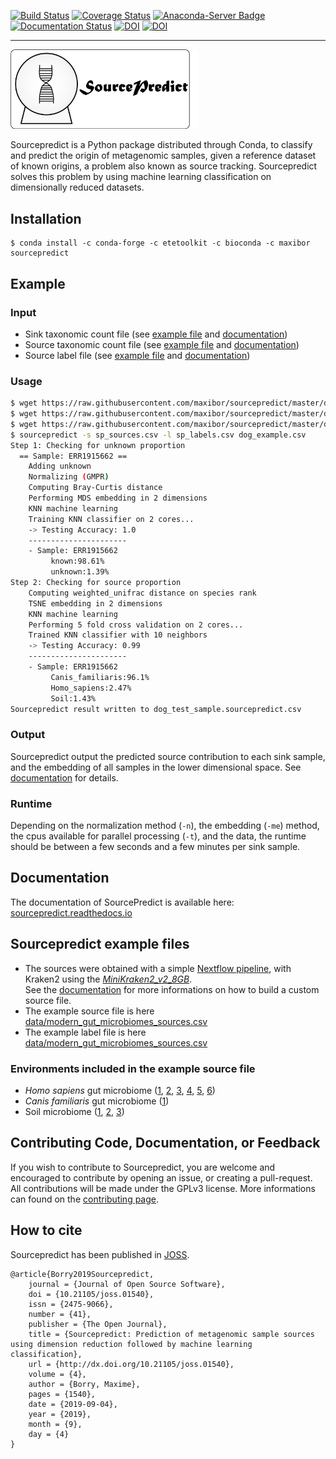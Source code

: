 [![Build Status](https://travis-ci.com/maxibor/sourcepredict.svg?token=pwT9AgYi4qJY4LTp9WUy&branch=master)](https://travis-ci.com/maxibor/sourcepredict) [![Coverage Status](https://coveralls.io/repos/github/maxibor/sourcepredict/badge.svg?branch=master)](https://coveralls.io/github/maxibor/sourcepredict?branch=master) [![Anaconda-Server Badge](https://anaconda.org/maxibor/sourcepredict/badges/installer/conda.svg)](https://conda.anaconda.org/maxibor) [![Documentation Status](https://readthedocs.org/projects/sourcepredict/badge/?version=latest)](https://sourcepredict.readthedocs.io/en/latest/?badge=latest) [![DOI](https://zenodo.org/badge/DOI/10.5281/zenodo.10.5281/zenodo.3379603.svg)](https://doi.org/10.5281/zenodo.10.5281/zenodo.3379603)
 [![DOI](https://joss.theoj.org/papers/10.21105/joss.01540/status.svg)](https://doi.org/10.21105/joss.01540)

---




<img src="img/sourcepredict_logo.png" width="300">

Sourcepredict is a Python package distributed through Conda, to classify and predict the origin of metagenomic samples, given a reference dataset of known origins, a problem also known as source tracking.
Sourcepredict solves this problem by using machine learning classification on dimensionally reduced datasets.

## Installation

```
$ conda install -c conda-forge -c etetoolkit -c bioconda -c maxibor sourcepredict
```

## Example

### Input

- Sink taxonomic count file (see [example file](https://github.com/maxibor/sourcepredict/blob/master/data/test/dog_test_sink_sample.csv) and [documentation](https://sourcepredict.readthedocs.io/en/latest/usage.html#sink_table))
- Source taxonomic count file (see [example file](https://github.com/maxibor/sourcepredict/blob/master/data/modern_gut_microbiomes_sources.csv) and [documentation](https://sourcepredict.readthedocs.io/en/latest/usage.html#s-sources))
- Source label file (see [example file](https://github.com/maxibor/sourcepredict/blob/master/data/modern_gut_microbiomes_labels.csv) and [documentation](https://sourcepredict.readthedocs.io/en/latest/usage.html#l-labels))

### Usage 

```bash
$ wget https://raw.githubusercontent.com/maxibor/sourcepredict/master/data/test/dog_test_sink_sample.csv -O dog_example.csv
$ wget https://raw.githubusercontent.com/maxibor/sourcepredict/master/data/modern_gut_microbiomes_labels.csv -O sp_labels.csv
$ wget https://raw.githubusercontent.com/maxibor/sourcepredict/master/data/modern_gut_microbiomes_sources.csv -O sp_sources.csv
$ sourcepredict -s sp_sources.csv -l sp_labels.csv dog_example.csv
Step 1: Checking for unknown proportion
  == Sample: ERR1915662 ==
	Adding unknown
	Normalizing (GMPR)
	Computing Bray-Curtis distance
	Performing MDS embedding in 2 dimensions
	KNN machine learning
	Training KNN classifier on 2 cores...
	-> Testing Accuracy: 1.0
	----------------------
	- Sample: ERR1915662
		 known:98.61%
		 unknown:1.39%
Step 2: Checking for source proportion
	Computing weighted_unifrac distance on species rank
	TSNE embedding in 2 dimensions
	KNN machine learning
	Performing 5 fold cross validation on 2 cores...
	Trained KNN classifier with 10 neighbors
	-> Testing Accuracy: 0.99
	----------------------
	- Sample: ERR1915662
		 Canis_familiaris:96.1%
		 Homo_sapiens:2.47%
		 Soil:1.43%
Sourcepredict result written to dog_test_sample.sourcepredict.csv
```

### Output

Sourcepredict output the predicted source contribution to each sink sample, and the embedding of all samples in the lower dimensional space.  See [documentation](https://sourcepredict.readthedocs.io/en/latest/results.html) for details.

### Runtime

Depending on the normalization method (`-n`), the embedding (`-me`) method, the cpus available for parallel processing (`-t`), and the data, the runtime should be between a few seconds and a few minutes per sink sample.


## Documentation

The documentation of SourcePredict is available here: [sourcepredict.readthedocs.io](https://sourcepredict.readthedocs.io/en/latest/)

## Sourcepredict example files

- The sources were obtained with a simple [Nextflow pipeline](https://github.com/maxibor/kraken-nf), with Kraken2 using the [*MiniKraken2_v2_8GB*](https://ccb.jhu.edu/software/kraken2/dl/minikraken2_v2_8GB.tgz).  
See the [documentation](https://sourcepredict.readthedocs.io/en/latest/custom_sources.html) for more informations on how to build a custom source file. 
- The example source file is here [data/modern_gut_microbiomes_sources.csv](data/modern_gut_microbiomes_sources.csv)
- The example label file is here [data/modern_gut_microbiomes_sources.csv](data/modern_gut_microbiomes_labels.csv)


### Environments included in the example source file

- *Homo sapiens* gut microbiome ([1](https://doi.org/10.1038/nature11234), [2](https://doi.org/10.1093/gigascience/giz004), [3](https://doi.org/10.1038/s41564-019-0409-6), [4](https://doi.org/10.1016/j.cell.2019.01.001), [5](https://doi.org/10.1038/ncomms7505), [6](http://doi.org/10.1016/j.cub.2015.04.055))
- *Canis familiaris* gut microbiome ([1](https://doi.org/10.1186/s40168-018-0450-3))
- Soil microbiome ([1](https://doi.org/10.1073/pnas.1215210110), [2](https://www.ncbi.nlm.nih.gov/bioproject/?term=322597), [3](https://dx.doi.org/10.1128%2FAEM.01646-17))

## Contributing Code, Documentation, or Feedback

If you wish to contribute to Sourcepredict, you are welcome and encouraged to contribute by opening an issue, or creating a pull-request. All contributions will be made under the GPLv3 license. More informations can found on the [contributing page](contributing.md).

## How to cite

Sourcepredict has been published in [JOSS](https://joss.theoj.org/papers/10.21105/joss.01540).

```
@article{Borry2019Sourcepredict,
	journal = {Journal of Open Source Software},
	doi = {10.21105/joss.01540},
	issn = {2475-9066},
	number = {41},
	publisher = {The Open Journal},
	title = {Sourcepredict: Prediction of metagenomic sample sources using dimension reduction followed by machine learning classification},
	url = {http://dx.doi.org/10.21105/joss.01540},
	volume = {4},
	author = {Borry, Maxime},
	pages = {1540},
	date = {2019-09-04},
	year = {2019},
	month = {9},
	day = {4}
}
```